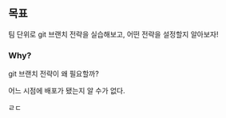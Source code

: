 ## 목표

팀 단위로 git 브랜치 전략을 실습해보고, 어떤 전략을 설정할지 알아보자!



### Why?

git 브랜치 전략이 왜 필요할까?



어느 시점에 배포가 됐는지 알 수가 없다.



ㄹㄷ